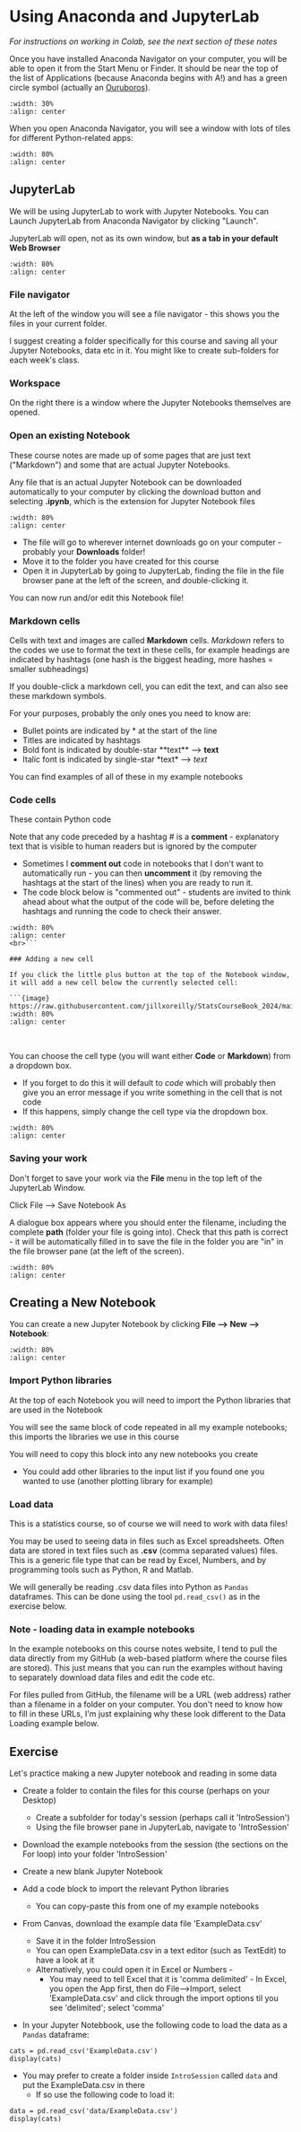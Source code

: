 
# Using Anaconda and JupyterLab

*For instructions on working in Colab, see the next section of these notes*

Once you have installed Anaconda Navigator on your computer, you will be able to open it from the Start Menu or Finder. It should be near the top of the list of Applications (because Anaconda begins with A!) and has a green circle symbol (actually an <a href=https://en.wikipedia.org/wiki/Ouroboros>Ouruboros</a>).

```{image} https://raw.githubusercontent.com/jillxoreilly/StatsCourseBook_2024/main/images/MT_wk0_AnacondaLogo.svg
:width: 30%
:align: center
```

When you open Anaconda Navigator, you will see a window with lots of tiles for different Python-related apps:

```{image} https://raw.githubusercontent.com/jillxoreilly/StatsCourseBook_2024/main/images/MT_wk0_Anaconda.png
:width: 80%
:align: center
```

## JupyterLab

We will be using JupyterLab to work with Jupyter Notebooks. You can Launch JupyterLab from Anaconda Navigator by clicking "Launch".

JupyterLab will open, not as its own window, but **as a tab in your default Web Browser**

```{image} https://raw.githubusercontent.com/jillxoreilly/StatsCourseBook_2024/main/images/MT_wk0_JupyterLab.png
:width: 80%
:align: center
```


### File navigator

At the left of the window you will see a file navigator - this shows you the files in your current folder.

I suggest creating a folder specifically for this course and saving all your Jupyter Notebooks, data etc in it. You might like to create sub-folders for each week's class.

### Workspace

On the right there is a window where the Jupyter Notebooks themselves are opened.



### Open an existing Notebook

These course notes are made up of some pages that are just text ("Markdown") and some that are actual Jupyter Notebooks.

Any file that is an actual Jupyter Notebook can be downloaded automatically to your computer by clicking the download button and selecting **.ipynb**, which is the extension for Jupyter Notebook files

```{image} https://raw.githubusercontent.com/jillxoreilly/StatsCourseBook_2024/main/images/MT_wk0_DownloadNotebook.png
:width: 80%
:align: center
```

* The file will go to wherever internet downloads go on your computer - probably your **Downloads** folder!
* Move it to the folder you have created for this course
* Open it in JupyterLab by going to JupyterLab, finding the file in the file browser pane at the left of the screen, and double-clicking it.

You can now run and/or edit this Notebook file!

### Markdown cells

Cells with text and images are called **Markdown** cells. *Markdown* refers to the codes we use to format the text in these cells, for example headings are indicated by hashtags (one hash is the biggest heading, more hashes = smaller subheadings)

If you double-click a markdown cell, you can edit the text, and can also see these markdown symbols.

For your purposes, probably the only ones you need to know are:

* Bullet points are indicated by * at the start of the line
* Titles are indicated by hashtags
* Bold font is indicated by double-star \*\*text\*\* --> **text**
* Italic font is indicated by single-star \*text\* --> *text*

You can find examples of all of these in my example notebooks

### Code cells

These contain Python code

Note that any code preceded by a hashtag # is a **comment** -  explanatory text that is visible to human readers but is ignored by the computer

* Sometimes I **comment out** code in notebooks that I don't want to automatically run - you can then **uncomment** it (by removing the hashtags at the start of the lines) when you are ready to run it.
* The code block below is "commented out" - students are invited to think ahead about what the output of the code will be, before deleting the hashtags and running the code to check their answer.

```{image} https://raw.githubusercontent.com/jillxoreilly/StatsCourseBook_2024/main/images/MT_wk0_CommentedOut.png
:width: 80%
:align: center
<br>```

### Adding a new cell

If you click the little plus button at the top of the Notebook window, it will add a new cell below the currently selected cell:

```{image} https://raw.githubusercontent.com/jillxoreilly/StatsCourseBook_2024/main/images/MT_wk0_AddCell.png
:width: 80%
:align: center
```
<br>

You can choose the cell type (you will want either **Code** or **Markdown**) from a dropdown box. 
* If you forget to do this it will default to *code* which will probably then give you an error message if you write something in the cell that is not code
* If this happens, simply change the cell type via the dropdown box.

```{image} https://raw.githubusercontent.com/jillxoreilly/StatsCourseBook_2024/main/images/MT_wk0_CellType.png
:width: 80%
:align: center
```

### Saving your work

Don't forget to save your work via the **File** menu in the top left of the JupyterLab Window.

Click File --> Save Notebook As

A dialogue box appears where you should enter the filename, including the complete **path** (folder your file is going into). Check that this path is correct - it will be automatically filled in to save the file in the folder you are "in" in the file browser pane (at the left of the screen).

```{image} https://raw.githubusercontent.com/jillxoreilly/StatsCourseBook_2024/main/images/MT_wk0_SaveAs.png
:width: 80%
:align: center
```

## Creating a New Notebook

You can create a new Jupyter Notebook by clicking **File --> New --> Notebook**:

```{image} https://raw.githubusercontent.com/jillxoreilly/StatsCourseBook_2024/main/images/MT_wk0_JupyterLabNewFile.png
:width: 80%
:align: center
```

### Import Python libraries

At the top of each Notebook you will need to import the Python libraries that are used in the Notebook

You will see the same block of code repeated in all my example notebooks; this imports the libraries we use in this course

You will need to copy this block into any new notebooks you create

* You could add other libraries to the input list if you found one you wanted to use (another plotting library for example)

### Load data

This is a statistics course, so of course we will need to work with data files!

You may be used to seeing data in files such as Excel spreadsheets. Often data are stored in text files such as **.csv** (comma separated values) files. This is a generic file type that can be read by Excel, Numbers, and by programming tools such as Python, R and Matlab.

We will generally be reading .csv data files into Python as `Pandas` dataframes. This can be done using the tool `pd.read_csv()` as in the exercise below.


### Note - loading data in example notebooks

In the example notebooks on this course notes website, I tend to pull the data directly from my GitHub (a web-based platform where the course files are stored). This just means that you can run the examples without having to separately download data files and edit the code etc.

For files pulled from GitHub, the filename will be a URL (web address) rather than a filename in a folder on your computer. You don't need to know how to fill in these URLs, I'm just explaining why these look different to the Data Loading example below.

## Exercise

Let's practice making a new Jupyter notebook and reading in some data

* Create a folder to contain the files for this course (perhaps on your Desktop)
    * Create a subfolder for today's session (perhaps call it 'IntroSession')
    * Using the file browser pane in JupyterLab, navigate to 'IntroSession'

* Download the example notebooks from the session (the sections on the For loop) into your folder 'IntroSession'

* Create a new blank Jupyter Notebook

* Add a code block to import the relevant Python libraries
    * You can copy-paste this from one of my example notebooks 
    
* From Canvas, download the example data file 'ExampleData.csv'
    * Save it in the folder IntroSession
    * You can open ExampleData.csv in a text editor (such as TextEdit) to have a look at it
    * Alternatively, you could open it in Excel or Numbers -
        * You may need to tell Excel that it is 'comma delimited' - In Excel, you open the App first, then do File-->Import, select 'ExampleData.csv' and click through the import options til you see 'delimited'; select 'comma'
        
* In your Jupyter Notebbook, use the following code to load the data as a `Pandas` dataframe:

`cats = pd.read_csv('ExampleData.csv')`
<br>
`display(cats)`

* You may prefer to create a folder inside `IntroSession` called `data` and put the ExampleData.csv in there
    * If so use the following code to load it:
    
`data = pd.read_csv('data/ExampleData.csv')`
<br>
`display(cats)`

